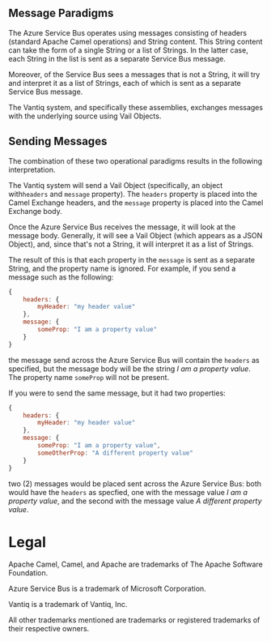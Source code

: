 ## Message Paradigms

The Azure Service Bus operates using messages consisting of headers (standard Apache Camel operations) and String
content. This String content can take the form of a single String or a list of Strings.  In the latter case,
each String in the list is sent as a separate Service Bus message.

Moreover, of the Service Bus sees a messages that is not a String, it will try and interpret it as a list of Strings,
each of which is sent as a separate Service Bus message.

The Vantiq system, and specifically these assemblies, exchanges messages with the underlying source using Vail Objects.

## Sending Messages

The combination of these two operational paradigms results in the following interpretation.

The Vantiq system will send a Vail Object (specifically, an object with`headers` and `message` property). The 
`headers` property is placed into the Camel Exchange headers, and the `message` property is placed into the Camel 
Exchange body.

Once the Azure Service Bus receives the message, it will look at the message body.  Generally, it will see a Vail 
Object (which appears as a JSON Object), and, since that's not a String, it will interpret it as a list of Strings.

The result of this is that each property in the `message` is sent as a separate String, and the property name is
ignored.  For example, if you send a message such as the following:

```js
{
    headers: {
        myHeader: "my header value"
    },
    message: {
        someProp: "I am a property value"
    }
}
```

the message send across the Azure Service Bus will contain the `headers` as specified, but the message body will be 
the string _I am a property value_. The property name `someProp` will not be present.

If you were to send the same message, but it had two properties:

```js
{
    headers: {
        myHeader: "my header value"
    },
    message: {
        someProp: "I am a property value",
        someOtherProp: "A different property value"
    }
}
```

two (2) messages would be placed sent across the Azure Service Bus:  both would have the `headers` as specfied, one 
with the message value _I am a property value_, and the second with the message value _A different property value_.

# Legal

Apache Camel, Camel, and Apache are trademarks of The Apache Software Foundation.

Azure Service Bus is a trademark of Microsoft Corporation.

Vantiq is a trademark of Vantiq, Inc.

All other trademarks mentioned are trademarks or registered trademarks of their respective owners.